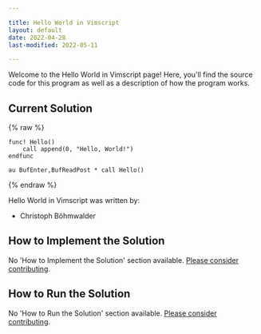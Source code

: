 ```yaml
---

title: Hello World in Vimscript
layout: default
date: 2022-04-28
last-modified: 2022-05-11

---
```


Welcome to the Hello World in Vimscript page! Here, you'll find the source code for this program as well as a description of how the program works.

## Current Solution

{% raw %}

```vimscript
func! Hello()
    call append(0, "Hello, World!")
endfunc

au BufEnter,BufReadPost * call Hello()
```

{% endraw %}

Hello World in Vimscript was written by:

- Christoph Böhmwalder

## How to Implement the Solution

No 'How to Implement the Solution' section available. [Please consider contributing](https://github.com/TheRenegadeCoder/sample-programs-website).

## How to Run the Solution

No 'How to Run the Solution' section available. [Please consider contributing](https://github.com/TheRenegadeCoder/sample-programs-website).